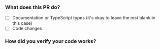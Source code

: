 ### What does this PR do?

<!-- **Please explain what your changes do**, example: -->

<!--

This adds a new flag --bail to bun test. When set, it will stop running tests after the first failure. This is useful for CI environments where you want to fail fast.

-->

- [ ] Documentation or TypeScript types (it's okay to leave the rest blank in this case)
- [ ] Code changes

### How did you verify your code works?

<!-- **For code changes, please include automated tests**. Feel free to uncomment the line below -->

<!-- I wrote automated tests -->

<!-- If JavaScript/TypeScript modules or builtins changed:

- [ ] I included a test for the new code, or existing tests cover it
- [ ] I ran tests locally and they pass (`bun-debug test test-file-name.test`)

-->

<!-- If Zig files changed:

- [ ] I checked the lifetime of memory allocated to verify it's (1) freed and (2) only freed when it should be
- [ ] I included a test for the new code, or an existing test covers it
- [ ] JSValue used outside outside of the stack is either wrapped in a JSC.Strong or is JSValueProtect'ed
- [ ] I wrote TypeScript/JavaScript tests locally and they pass (`bun-debug test test-file-name.test`)
-->

<!-- If new methods, getters, or setters were added to a publicly exposed class:

- [ ] I added TypeScript types for the new methods, getters, or setters
-->

<!-- If dependencies in tests changed:

- [ ] I made sure that specific versions of dependencies are used instead of ranged or tagged versions
-->

<!-- If a new builtin ESM/CJS module was added:

- [ ] I updated Aliases in `module_loader.zig` to include the new module
- [ ] I added a test that imports the module
- [ ] I added a test that require() the module
-->
